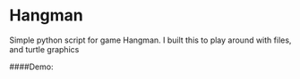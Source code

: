 # Hangman
Simple python script for game Hangman. I built this to play around with files, and turtle graphics

####Demo:
